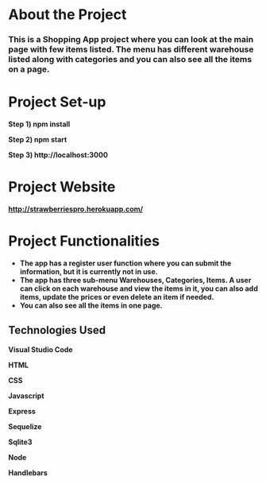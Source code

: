 # About the Project
### This is a Shopping App project where you can look at the main page with few items listed. The menu has different warehouse listed along with categories and you can also see all the items on a page.

# Project Set-up

**Step 1) npm install**

**Step 2) npm start**

**Step 3) http://localhost:3000**

# Project Website

**http://strawberriespro.herokuapp.com/**

# Project Functionalities

* **The app has a register user function where you can submit the information, but it is currently not in use.**
* **The app has three sub-menu Warehouses, Categories, Items. A user can click on each warehouse and view the items in it, you can also add items, update the prices or even delete an item if needed.**
* **You can also see all the items in one page.**

## Technologies Used

**Visual Studio Code**

**HTML**

**CSS**

**Javascript**

**Express**

**Sequelize**

**Sqlite3**

**Node**

**Handlebars**
